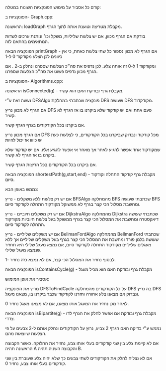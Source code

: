 קודם כל אסביר על מימוש הפונקציות השונות במטלה:

הפונקציות ב- Graph.cpp: 

הראשונה: loadGraph מקבלת מטריצה וטוענת אותה לתוך הגרף.

בודקת אם הגרף מכוון, אם יש צלעות שליליות, משקל וכו׳ ונותנת ערכים לשדות המתאימים בהתאם לזה.

הפונקציה הבאה printGraph - אם הגרף לא מכוון נספור כל שתי צלעות כאחת, כי אין כיוונים לכן הצלע מקודקוד 0 ל-1

ומקודקוד 1 ל-0 זה אותה צלע. לכן נדפיס את סה״כ הצלעות שספרנו ונחלק ב-2
.
אם הגרף מכוון נדפיס פשוט את סה״כ הצלעות שספרנו.

הפונקציות ב- Algorithms.cpp: 

הראשונה isConnected(g) - מקבלת גרף ובודקת האם הוא קשיר.

נעשה זאת ע״י DFSAlgo פונקציה שכתבתי במחלקת DFS שעושה DFS מקודקדוד.

אם הגרף לא מכוון נריץ DFS פעם אחת ואם יש קודקוד שלא ביקרנו בו אז הגרף לא קשיר.

אם ביקרנו בכל הקודקודים בגרף הגרף קשיר.

אם הגרף מכוון נריץ DFS מכל קודקוד ונבדוק שביקרנו בכל הקודקודים, כי לצלעות כעת יש כיווו אז יכול להיות

שמקודקוד אחד אפשר להגיע לאחר אך מאחר אי אפשר להגיע אליו. אם יש קודקוד שלא ביקרנו בו אז הגרף לא קשיר.

אם ביקרנו בכל הקודקודים בכל הריצות הגרף קשיר.

הפונקציה הבאה shortestPath(g,start,end) - מקבלת גרף קודקוד התחלה וקודקוד סיום.

נממש באופן הבא: 

אם יש רק צלעות ללא משקלים - נריץ BFSAlgo מהמחלקה BFS שכתבתי שעושה BFS ומחשבת מסלול הכי קצר בגרף לא ממשוקל
מקודקוד התחלה לקודקוד סיום.

אם יש רק משקלים חיוביים - נריץ DijkstraAlgo מהמחלקה Dijkstra שכתבתי שעושה דיאקסטרה ומחשבת את המסלול הכי קצר בגרף ממשוקל בעל צלעות חיוביות
מקודקוד התחלה לקודקוד סיום.

אם יש משקלים שליליים - נריץ BellmanFordAlgo מהמחלקה BellmanFord שכתבתי שעושה בלמן פורד ומחשבת את המסלול הכי קצר בגרף בעל משקלים שליליים אך ללא מעגלים שליליים
מקודקוד התחלה לקודקוד סיום, אם נמצא מעגל שלילי היא תחזיר שנמצא מעגל שלילי.

לבסוף נחזיר את המסלול הכי קצר, אם לא נמצא כזה נחזיר -1.

הפונקציה הבאה isContainsCycle(g) - מקבלת גרף ובודקת האם הוא מכיל מעגל

אסביר את אופן המימוש:

מריץ את הפונקציה DFSToFindCycle על כל הקודקודים מהמחלקה DFS בה נריץ DFS
ונבדוק אם מצאנו צלע אחורה וחזרנו לקודקוד שכבר ביקרנו בו, מצאנו מעגל.

לאחר מכן נחזיר את המעגל אותו מצאנו, אם לא מצאנו מעגל נחזיר 0.

הפונקציה הבאה isBipartite(g) - מקבלת גרף ובודקת אם אפשר לחלק את הגרף לדו צדדי.

נממש ע״י בדיקה האם הגרף 2 צביע, נרוץ על הקודקודים ונחלק אותם ל-2 צבעים על פי הצלעות שיוצאות מהם.

אם לא קיימת צלע בין שני קודקודים בעלי אותו צבע, נחזיר את החלוקה. 
כאשר הקבוצה הראשונה תהיה A והקבוצה השניה תהיה B.

אם לא נצליח לחלק את הקודקודים לשתי צבעים כך שלא יהיה צלע שעוברת בין שני קודקודים בעלי אותו צבע, 
נחזיר 0.






